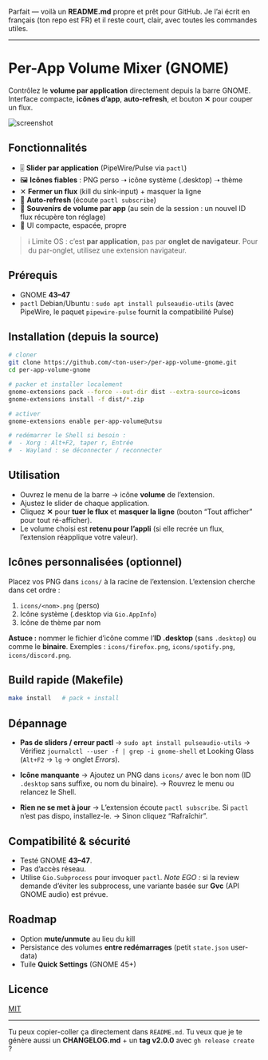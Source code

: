 Parfait — voilà un **README.md** propre et prêt pour GitHub.
Je l’ai écrit en français (ton repo est FR) et il reste court, clair, avec toutes les commandes utiles.

---

# Per-App Volume Mixer (GNOME)

Contrôlez le **volume par application** directement depuis la barre GNOME.
Interface compacte, **icônes d’app**, **auto-refresh**, et bouton **✕** pour couper un flux.

![screenshot](./images/screenshot.png) <!-- Remplace par ta capture -->

## Fonctionnalités

* 🎚️ **Slider par application** (PipeWire/Pulse via `pactl`)
* 🖼️ **Icônes fiables** : PNG perso ➝ icône système (.desktop) ➝ thème
* ✕ **Fermer un flux** (kill du sink-input) + masquer la ligne
* 🔄 **Auto-refresh** (écoute `pactl subscribe`)
* 🧠 **Souvenirs de volume par app** (au sein de la session : un nouvel ID flux récupère ton réglage)
* 🧩 UI compacte, espacée, propre

> ℹ️ Limite OS : c’est **par application**, pas par **onglet de navigateur**. Pour du par-onglet, utilisez une extension navigateur.

## Prérequis

* GNOME **43–47**
* `pactl`
  Debian/Ubuntu : `sudo apt install pulseaudio-utils`
  (avec PipeWire, le paquet `pipewire-pulse` fournit la compatibilité Pulse)

## Installation (depuis la source)

```bash
# cloner
git clone https://github.com/<ton-user>/per-app-volume-gnome.git
cd per-app-volume-gnome

# packer et installer localement
gnome-extensions pack --force --out-dir dist --extra-source=icons
gnome-extensions install -f dist/*.zip

# activer
gnome-extensions enable per-app-volume@utsu

# redémarrer le Shell si besoin :
#  - Xorg : Alt+F2, taper r, Entrée
#  - Wayland : se déconnecter / reconnecter
```

## Utilisation

* Ouvrez le menu de la barre → icône **volume** de l’extension.
* Ajustez le slider de chaque application.
* Cliquez **✕** pour **tuer le flux** et **masquer la ligne** (bouton “Tout afficher” pour tout ré-afficher).
* Le volume choisi est **retenu pour l’appli** (si elle recrée un flux, l’extension réapplique votre valeur).

## Icônes personnalisées (optionnel)

Placez vos PNG dans `icons/` à la racine de l’extension.
L’extension cherche dans cet ordre :

1. `icons/<nom>.png` (perso)
2. Icône système (.desktop via `Gio.AppInfo`)
3. Icône de thème par nom

**Astuce :** nommer le fichier d’icône comme l’**ID .desktop** (sans `.desktop`) ou comme le **binaire**.
Exemples : `icons/firefox.png`, `icons/spotify.png`, `icons/discord.png`.

## Build rapide (Makefile)

```bash
make install   # pack + install
```

## Dépannage

* **Pas de sliders / erreur pactl**
  → `sudo apt install pulseaudio-utils`
  → Vérifiez `journalctl --user -f | grep -i gnome-shell` et Looking Glass (`Alt+F2` → `lg` → onglet *Errors*).

* **Icône manquante**
  → Ajoutez un PNG dans `icons/` avec le bon nom (ID `.desktop` sans suffixe, ou nom du binaire).
  → Rouvrez le menu ou relancez le Shell.

* **Rien ne se met à jour**
  → L’extension écoute `pactl subscribe`. Si `pactl` n’est pas dispo, installez-le.
  → Sinon cliquez “Rafraîchir”.

## Compatibilité & sécurité

* Testé GNOME **43–47**.
* Pas d’accès réseau.
* Utilise `Gio.Subprocess` pour invoquer `pactl`.
  *Note EGO :* si la review demande d’éviter les subprocess, une variante basée sur **Gvc** (API GNOME audio) est prévue.

## Roadmap

* Option **mute/unmute** au lieu du kill
* Persistance des volumes **entre redémarrages** (petit `state.json` user-data)
* Tuile **Quick Settings** (GNOME 45+)

## Licence

[MIT](./LICENSE)

---

Tu peux copier-coller ça directement dans `README.md`.
Tu veux que je te génère aussi un **CHANGELOG.md** + un **tag v2.0.0** avec `gh release create` ?
